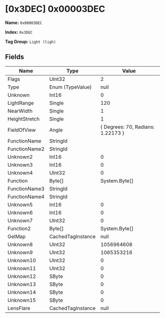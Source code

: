 # [0x3DEC] 0x00003DEC

**Name:** ```0x00003DEC```

**Index:** ```0x3DEC```

**Tag Group:** ```Light (ligh)```

## Fields

Name	| Type	| Value
---	|---	|---	|
Flags	|UInt32	|2
Type	|Enum (TypeValue)	|null
Unknown	|Int16	|0
LightRange	|Single	|120
NearWidth	|Single	|1
HeightStretch	|Single	|1
FieldOfView	|Angle	|{ Degrees: 70, Radians: 1.22173 }
FunctionName	|StringId	|
FunctionName2	|StringId	|
Unknown2	|Int16	|0
Unknown3	|Int16	|0
Unknown4	|UInt32	|0
Function	|Byte[]	|System.Byte[]
FunctionName3	|StringId	|
FunctionName4	|StringId	|
Unknown5	|Int16	|0
Unknown6	|Int16	|0
Unknown7	|UInt32	|0
Function2	|Byte[]	|System.Byte[]
GelMap	|CachedTagInstance	|null
Unknown8	|UInt32	|1056964608
Unknown9	|UInt32	|1065353216
Unknown10	|UInt32	|0
Unknown11	|UInt32	|0
Unknown12	|SByte	|0
Unknown13	|SByte	|0
Unknown14	|SByte	|0
Unknown15	|SByte	|0
LensFlare	|CachedTagInstance	|null


